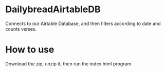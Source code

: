 # DailybreadAirtableDB
Connects to our Airtable Database, and then filters according to date and counts verses.

# How to use
Download the zip, unzip it, then run the index.html program
